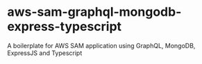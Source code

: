 # aws-sam-graphql-mongodb-express-typescript
A boilerplate for AWS SAM application using GraphQL, MongoDB, ExpressJS and Typescript
